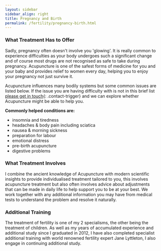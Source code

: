 ```yaml
---
layout: sidebar
sidebar_align: right
title: Pregnancy and Birth
permalink: /fertility/pregnancy-birth.html
---
```


### What Treatment Has to Offer
  Sadly, pregnancy often doesn't involve you 'glowing'. It is really common to experience difficulties as your body undergoes such a significant change and of course most drugs are not recognised as safe to take during pregnancy. Acupuncture is one of the safest forms of medicine for you and your baby and provides relief to women every day, helping you to enjoy your pregnancy not just survive it.

  Acupuncture influences many bodily systems but some common issues are listed below. If the issue you are having difficulty with is not in this brief list [please get in touch](#contact-trigger){: .contact-trigger} and we can explore whether Acupuncture might be able to help you.

**Commonly helped conditions are:**
* insomnia and tiredness
* headaches & body pain including sciatica
* nausea & morning sickness
* preparation for labour
* emotional distress
* pre-birth acupuncture
* digestive problems

### What Treatment Involves
  I combine the ancient knowledge of Acupuncture with modern scientific insights to provide individualised treatment tailored to you, this involves acupuncture treatment but also often involves advice about adjustments that can be made in daily life to help support you to be at your best. We work together with any additional information you may have from medical tests to understand the problem and resolve it naturally.

### Additional Training
  The treatment of fertility is one of my 2 specialisms, the other being the treatment of children.
As well as my years of accumulated experience and additional study since I graduated in 2012, I have also completed specialist additional training with world renowned fertility expert Jane Lyttleton, I also engage in continuing additional study.
